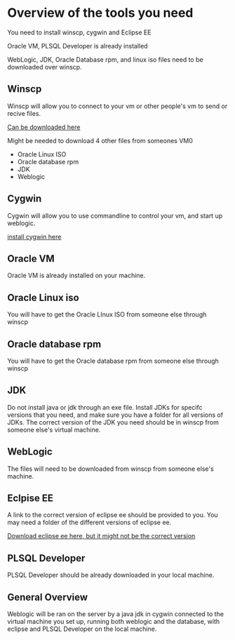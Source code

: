 # Overview of the tools you need

You need to install winscp, cygwin and Eclipse EE

Oracle VM, PLSQL Developer is already installed

WebLogic, JDK, Oracle Database rpm, and linux iso files need to be downloaded over winscp.

## Winscp

Winscp will allow you to connect to your vm or other people's vm to send or recive files.

[Can be downloaded here](https://winscp.net/eng/index.php)

Might be needed to download 4 other files from someones VM0

- Oracle Linux ISO
- Oracle database rpm
- JDK
- Weblogic

## Cygwin

Cygwin will allow you to use commandline to control your vm, and start up weblogic.

[install cygwin here](https://www.cygwin.com/install.html)

## Oracle VM

Oracle VM is already installed on your machine.


## Oracle Linux iso
You will have to get the Oracle LInux ISO from someone else through winscp

## Oracle database rpm
You will have to get the Oracle database rpm from someone else through winscp

## JDK
Do not install java or jdk through an exe file. Install JDKs for specifc versions that you need, and make sure you have a folder for all versions of JDKs. The correct version of the JDK you need should be in winscp from someone else's virtual machine.

## WebLogic
The files will need to be downloaded from winscp from someone else's machine.

## Eclpise EE
A link to the correct version of eclipse ee should be provided to you.
You may need a folder of the different versions of eclipse ee.

[Download eclipse ee here, but it might not be the correct version](https://www.eclipse.org/downloads/download.php?file=/technology/epp/downloads/release/2023-06/R/eclipse-jee-2023-06-R-win32-x86_64.zip)

## PLSQL Developer
PLSQL Developer should be already downloaded in your local machine.

## General Overview
Weblogic will be ran on the server by a java jdk in cygwin connected to the virtual machine you set up, running both weblogic and the database, with eclipse and PLSQL Developer on the local machine.
